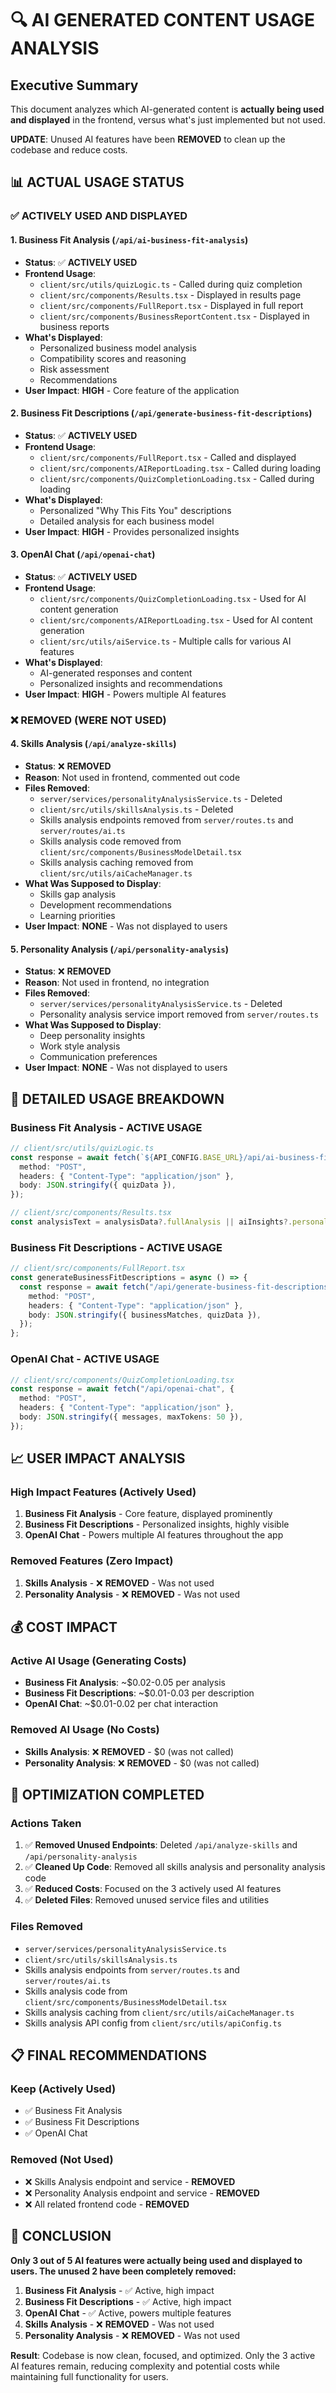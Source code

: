 # 🔍 AI GENERATED CONTENT USAGE ANALYSIS

## Executive Summary

This document analyzes which AI-generated content is **actually being used and displayed** in the frontend, versus what's just implemented but not used.

**UPDATE**: Unused AI features have been **REMOVED** to clean up the codebase and reduce costs.

## 📊 **ACTUAL USAGE STATUS**

### **✅ ACTIVELY USED AND DISPLAYED**

#### **1. Business Fit Analysis** (`/api/ai-business-fit-analysis`)
- **Status**: ✅ **ACTIVELY USED**
- **Frontend Usage**: 
  - `client/src/utils/quizLogic.ts` - Called during quiz completion
  - `client/src/components/Results.tsx` - Displayed in results page
  - `client/src/components/FullReport.tsx` - Displayed in full report
  - `client/src/components/BusinessReportContent.tsx` - Displayed in business reports
- **What's Displayed**:
  - Personalized business model analysis
  - Compatibility scores and reasoning
  - Risk assessment
  - Recommendations
- **User Impact**: **HIGH** - Core feature of the application

#### **2. Business Fit Descriptions** (`/api/generate-business-fit-descriptions`)
- **Status**: ✅ **ACTIVELY USED**
- **Frontend Usage**:
  - `client/src/components/FullReport.tsx` - Called and displayed
  - `client/src/components/AIReportLoading.tsx` - Called during loading
  - `client/src/components/QuizCompletionLoading.tsx` - Called during loading
- **What's Displayed**:
  - Personalized "Why This Fits You" descriptions
  - Detailed analysis for each business model
- **User Impact**: **HIGH** - Provides personalized insights

#### **3. OpenAI Chat** (`/api/openai-chat`)
- **Status**: ✅ **ACTIVELY USED**
- **Frontend Usage**:
  - `client/src/components/QuizCompletionLoading.tsx` - Used for AI content generation
  - `client/src/components/AIReportLoading.tsx` - Used for AI content generation
  - `client/src/utils/aiService.ts` - Multiple calls for various AI features
- **What's Displayed**:
  - AI-generated responses and content
  - Personalized insights and recommendations
- **User Impact**: **HIGH** - Powers multiple AI features

### **❌ REMOVED (WERE NOT USED)**

#### **4. Skills Analysis** (`/api/analyze-skills`)
- **Status**: ❌ **REMOVED**
- **Reason**: Not used in frontend, commented out code
- **Files Removed**:
  - `server/services/personalityAnalysisService.ts` - Deleted
  - `client/src/utils/skillsAnalysis.ts` - Deleted
  - Skills analysis endpoints removed from `server/routes.ts` and `server/routes/ai.ts`
  - Skills analysis code removed from `client/src/components/BusinessModelDetail.tsx`
  - Skills analysis caching removed from `client/src/utils/aiCacheManager.ts`
- **What Was Supposed to Display**:
  - Skills gap analysis
  - Development recommendations
  - Learning priorities
- **User Impact**: **NONE** - Was not displayed to users

#### **5. Personality Analysis** (`/api/personality-analysis`)
- **Status**: ❌ **REMOVED**
- **Reason**: Not used in frontend, no integration
- **Files Removed**:
  - `server/services/personalityAnalysisService.ts` - Deleted
  - Personality analysis service import removed from `server/routes.ts`
- **What Was Supposed to Display**:
  - Deep personality insights
  - Work style analysis
  - Communication preferences
- **User Impact**: **NONE** - Was not displayed to users

## 🎯 **DETAILED USAGE BREAKDOWN**

### **Business Fit Analysis - ACTIVE USAGE**
```typescript
// client/src/utils/quizLogic.ts
const response = await fetch(`${API_CONFIG.BASE_URL}/api/ai-business-fit-analysis`, {
  method: "POST",
  headers: { "Content-Type": "application/json" },
  body: JSON.stringify({ quizData }),
});

// client/src/components/Results.tsx
const analysisText = analysisData?.fullAnalysis || aiInsights?.personalizedSummary || "";
```

### **Business Fit Descriptions - ACTIVE USAGE**
```typescript
// client/src/components/FullReport.tsx
const generateBusinessFitDescriptions = async () => {
  const response = await fetch("/api/generate-business-fit-descriptions", {
    method: "POST",
    headers: { "Content-Type": "application/json" },
    body: JSON.stringify({ businessMatches, quizData }),
  });
};
```

### **OpenAI Chat - ACTIVE USAGE**
```typescript
// client/src/components/QuizCompletionLoading.tsx
const response = await fetch("/api/openai-chat", {
  method: "POST",
  headers: { "Content-Type": "application/json" },
  body: JSON.stringify({ messages, maxTokens: 50 }),
});
```

## 📈 **USER IMPACT ANALYSIS**

### **High Impact Features (Actively Used)**
1. **Business Fit Analysis** - Core feature, displayed prominently
2. **Business Fit Descriptions** - Personalized insights, highly visible
3. **OpenAI Chat** - Powers multiple AI features throughout the app

### **Removed Features (Zero Impact)**
1. **Skills Analysis** - ❌ **REMOVED** - Was not used
2. **Personality Analysis** - ❌ **REMOVED** - Was not used

## 💰 **COST IMPACT**

### **Active AI Usage (Generating Costs)**
- **Business Fit Analysis**: ~$0.02-0.05 per analysis
- **Business Fit Descriptions**: ~$0.01-0.03 per description
- **OpenAI Chat**: ~$0.01-0.02 per chat interaction

### **Removed AI Usage (No Costs)**
- **Skills Analysis**: ❌ **REMOVED** - $0 (was not called)
- **Personality Analysis**: ❌ **REMOVED** - $0 (was not called)

## 🚀 **OPTIMIZATION COMPLETED**

### **Actions Taken**
1. ✅ **Removed Unused Endpoints**: Deleted `/api/analyze-skills` and `/api/personality-analysis`
2. ✅ **Cleaned Up Code**: Removed all skills analysis and personality analysis code
3. ✅ **Reduced Costs**: Focused on the 3 actively used AI features
4. ✅ **Deleted Files**: Removed unused service files and utilities

### **Files Removed**
- `server/services/personalityAnalysisService.ts`
- `client/src/utils/skillsAnalysis.ts`
- Skills analysis endpoints from `server/routes.ts` and `server/routes/ai.ts`
- Skills analysis code from `client/src/components/BusinessModelDetail.tsx`
- Skills analysis caching from `client/src/utils/aiCacheManager.ts`
- Skills analysis API config from `client/src/utils/apiConfig.ts`

## 📋 **FINAL RECOMMENDATIONS**

### **Keep (Actively Used)**
- ✅ Business Fit Analysis
- ✅ Business Fit Descriptions  
- ✅ OpenAI Chat

### **Removed (Not Used)**
- ❌ Skills Analysis endpoint and service - **REMOVED**
- ❌ Personality Analysis endpoint and service - **REMOVED**
- ❌ All related frontend code - **REMOVED**

## 🎉 **CONCLUSION**

**Only 3 out of 5 AI features were actually being used and displayed to users. The unused 2 have been completely removed:**

1. **Business Fit Analysis** - ✅ Active, high impact
2. **Business Fit Descriptions** - ✅ Active, high impact  
3. **OpenAI Chat** - ✅ Active, powers multiple features
4. **Skills Analysis** - ❌ **REMOVED** - Was not used
5. **Personality Analysis** - ❌ **REMOVED** - Was not used

**Result**: Codebase is now clean, focused, and optimized. Only the 3 active AI features remain, reducing complexity and potential costs while maintaining full functionality for users. 